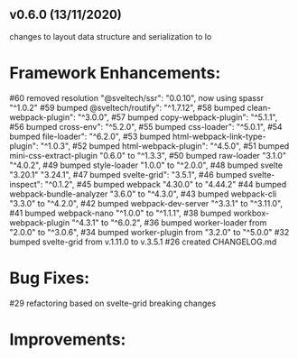 ## v0.6.0 (13/11/2020)


changes to layout data structure and serialization to lo
# Framework Enhancements:

#60 removed resolution "@sveltech/ssr": "0.0.10", now using spassr "^1.0.2"
#59 bumped @sveltech/routify": "^1.7.12",
#58 bumped clean-webpack-plugin": "^3.0.0",
#57 bumped copy-webpack-plugin": "^5.1.1",
#56 bumped cross-env": "^5.2.0",
#55 bumped css-loader": "^5.0.1",
#54 bumped file-loader": "^6.2.0",
#53 bumped html-webpack-link-type-plugin": "^1.0.3",
#52 bumped html-webpack-plugin": "^4.5.0",
#51 bumped mini-css-extract-plugin "0.6.0" to "^1.3.3",
#50 bumped raw-loader "3.1.0" "^4.0.2",
#49 bumped style-loader "1.0.0" to "^2.0.0",
#48 bumped svelte "3.20.1" "3.24.1",
#47 bumped svelte-grid": "3.5.1",
#46 bumped svelte-inspect": "^0.1.2",
#45 bumped webpack "4.30.0" to "4.44.2"
#44 bumped webpack-bundle-analyzer "3.6.0" to "^4.3.0",
#43 bumped webpack-cli "3.3.0" to "^4.2.0",
#42 bumped webpack-dev-server "^3.3.1" to "^3.11.0",
#41 bumped webpack-nano "^1.0.0" to "^1.1.1",
#38 bumped workbox-webpack-plugin "^4.3.1" to "^6.0.2",
#36 bumped worker-loader from "2.0.0" to "^3.0.6",
#34 bumped worker-plugin from "3.2.0" to "^5.0.0"
#32 bumped svelte-grid from v.1.11.0 to v.3.5.1
#26 created CHANGELOG.md

# Bug Fixes:
#29 refactoring based on svelte-grid breaking changes


# Improvements: